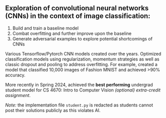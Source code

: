 ## Exploration of convolutional neural networks (CNNs) in the context of image classification:

1. Build and train a baseline model
2. Combat overfitting and further improve upon the baseline
2. Generate adversarial examples to explore potential shortcomings of CNNs

Various Tensorflow/Pytorch CNN models created over the years. Optimized classification models using regularization, momentum strategies as well as classic dropout and pooling to address overfitting. For example, created a model that classified 10,000 images of Fashion MNIST and achieved >90% accuracy. 

More recently in Spring 2024, achieved the **best performing** undergrad student model for CS 4670: Intro to Computer Vision *(optional) extra-credit assignment*. 

*Note:* the implementation file `student.py` is redacted as students cannot post their solutions publicly as this violates AI.

